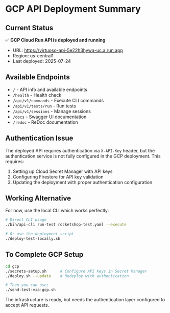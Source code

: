 # GCP API Deployment Summary

## Current Status

✅ **GCP Cloud Run API is deployed and running**

- URL: https://virtuoso-api-5e22h3hywa-uc.a.run.app
- Region: us-central1
- Last deployed: 2025-07-24

## Available Endpoints

- `/` - API info and available endpoints
- `/health` - Health check
- `/api/v1/commands` - Execute CLI commands
- `/api/v1/tests/run` - Run tests
- `/api/v1/sessions` - Manage sessions
- `/docs` - Swagger UI documentation
- `/redoc` - ReDoc documentation

## Authentication Issue

The deployed API requires authentication via `X-API-Key` header, but the authentication service is not fully configured in the GCP deployment. This requires:

1. Setting up Cloud Secret Manager with API keys
2. Configuring Firestore for API key validation
3. Updating the deployment with proper authentication configuration

## Working Alternative

For now, use the local CLI which works perfectly:

```bash
# Direct CLI usage
./bin/api-cli run-test rocketshop-test.yaml --execute

# Or use the deployment script
./deploy-test-locally.sh
```

## To Complete GCP Setup

```bash
cd gcp
./secrets-setup.sh      # Configure API keys in Secret Manager
./deploy.sh --update    # Redeploy with authentication

# Then you can use:
./send-test-via-gcp.sh
```

The infrastructure is ready, but needs the authentication layer configured to accept API requests.
